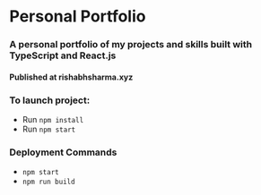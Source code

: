 # Personal Portfolio

### A personal portfolio of my projects and skills built with TypeScript and React.js
#### Published at rishabhsharma.xyz

### To launch project:
- Run `npm install` 
- Run `npm start`

### Deployment Commands
- `npm start`
- `npm run build`
